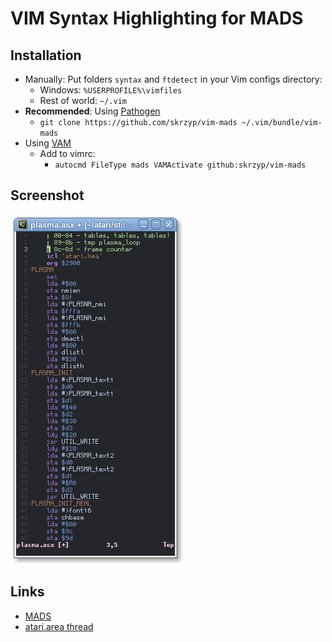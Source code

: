 VIM Syntax Highlighting for MADS
================================

Installation
------------
* Manually: Put folders `syntax` and `ftdetect` in your Vim configs directory:
    * Windows: `%USERPROFILE%\vimfiles`
    * Rest of world: `~/.vim`
* **Recommended**: Using [Pathogen](https://github.com/tpope/vim-pathogen/)
    * `git clone https://github.com/skrzyp/vim-mads ~/.vim/bundle/vim-mads`
* Using [VAM](https://github.com/MarcWeber/vim-addon-manager#recommended-setup)
    * Add to vimrc:
        * `autocmd FileType mads VAMActivate github:skrzyp/vim-mads`

Screenshot
----------

![screenshot](screenshot.png)

Links
-----

* [MADS](http://mads.atari8.info)
* [atari.area thread](http://www.atari.org.pl/forum/viewtopic.php?id=13407)
